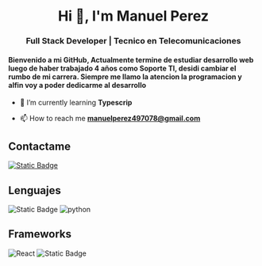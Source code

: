 <h1 align="center">Hi 👋, I'm Manuel Perez</h1>
<h3 align="center">Full Stack Developer | Tecnico en Telecomunicaciones</h3>
<h4>Bienvenido a mi GitHub, Actualmente termine de estudiar desarrollo web luego de haber trabajado 4 años como Soporte TI, desidi cambiar el rumbo de mi carrera. Siempre me llamo la atencion la programacion y alfin voy a poder dedicarme al desarrollo</h4>

- 🌱 I’m currently learning **Typescrip**

- 📫 How to reach me **manuelperez497078@gmail.com**

<h2>Contactame</h2>
<p>
  <a href="https://www.linkedin.com/in/manuel-perez-86430310a/"><img alt="Static Badge" src="https://img.shields.io/badge/LinkedIn-blue?style=flat-square&logo=linkedin"></a>
</p>

<h2>Lenguajes</h2>
<p>
  <a><img alt="Static Badge" src="https://img.shields.io/badge/JavaScript-F7E018?style=flat-square&logo=javascript&color=yellow"></a>
  <a><img alt="python" src="https://img.shields.io/badge/-python-3776AB?style=flat-square&logo=Python&logoColor=white"></a>
</p>
<h2>Frameworks</h2>
<p>
  <a><img alt="React" src="https://img.shields.io/badge/-React-45b8d8?style=flat-square&logo=react&logoColor=white"/></a>
  <a><img alt="Static Badge" src="https://img.shields.io/badge/Flask-black?style=flat-square&logo=Flask"></a>
</p>




